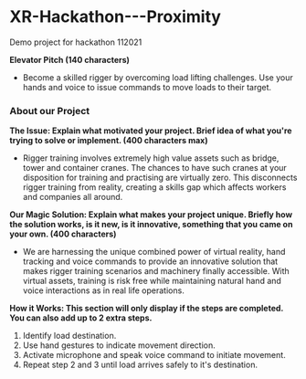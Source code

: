 # XR-Hackathon---Proximity
Demo project for hackathon 112021

**Elevator Pitch (140 characters)**

- Become a skilled rigger by overcoming load lifting challenges. Use your hands and voice to issue commands to move loads to their target.

### **About our Project**

**The Issue: Explain what motivated your project. Brief idea of what you're trying to solve or implement. (400 characters max)**

- Rigger training involves extremely high value assets such as bridge, tower and container cranes. The chances to have such cranes at your disposition for training and practising are virtually zero. This disconnects rigger training from reality, creating a skills gap which affects workers and companies all around.

**Our Magic Solution: Explain what makes your project unique. Briefly how the solution works, is it new, is it innovative, something that you came on your own. (400 characters)**

- We are harnessing the unique combined power of virtual reality, hand tracking and voice commands to provide an innovative solution that makes rigger training scenarios and machinery finally accessible. With virtual assets, training is risk free while maintaining natural hand and voice interactions as in real life operations.

**How it Works: This section will only display if the steps are completed. You can also add up to 2 extra steps.**

1. Identify load destination.
2. Use hand gestures to indicate movement direction.
3. Activate microphone and speak voice command to initiate movement.
4. Repeat step 2 and 3 until load arrives safely to it's destination.
